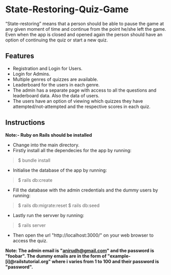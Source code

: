 # State-Restoring-Quiz-Game

“State-restoring” means that a person should be able to pause the game at any given
moment of time and continue from the point he/she left the game. Even when the app is
closed and opened again the person should have an option of continuing the quiz or
start a new quiz.

## Features
- Registration and Login for Users.
- Login for Admins.
- Multiple​ ​genres​ ​of​ ​quizzes​ ​are available.
- Leaderboard​ ​for​ ​the​ ​users​ in each genre.
- The admin​ has a separate page with access to all the questions and leaderboard data. Also the data of users.
- The users​ have an option of viewing which quizzes they have attempted/not-attempted and the respective scores in each quiz.

## Instructions
**Note:- Ruby on Rails should be installed**
- Change into the main directory.
- Firstly install all the dependecies for the app by running:

> $ bundle install

- Initialise the database of the app by running:

> $ rails db:create

- Fill the database with the admin credentials and the dummy users by running:

> $ rails db:migrate:reset
> $ rails db:seed

- Lastly run the servver by running:

> $ rails server

- Then open the url "http://localhost:3000/" on your web browser to access the quiz.

**Note: The admin email is "anirudh@gmail.com" and the password is "foobar". The dummy emails are in the form of "example-[i]@railstutorial.org" where i varies from 1 to 100 and their password is "password".**

